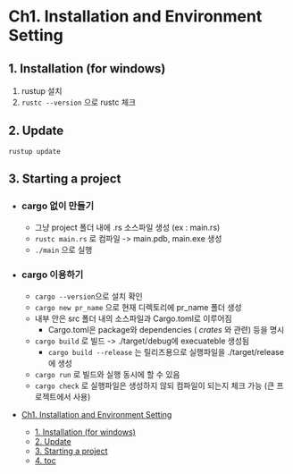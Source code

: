 # Ch1. Installation and Environment Setting

## 1. Installation (for windows)

1. rustup 설치
2. `rustc --version` 으로 rustc 체크

## 2. Update

`rustup update`

## 3. Starting a project

- ### cargo 없이 만들기
  - 그냥 project 폴더 내에 .rs 소스파일 생성 (ex : main.rs)
  - `rustc main.rs` 로 컴파일 -> main.pdb, main.exe 생성
  - `./main` 으로 실행
- ### cargo 이용하기
  - `cargo --version`으로 설치 확인
  - `cargo new pr_name` 으로 현재 디렉토리에 pr_name 폴더 생성
  - 내부 안은 src 폴더 내의 소스파일과 Cargo.toml로 이루어짐
    - Cargo.toml은 package와 dependencies ( _crates_ 와 관련) 등을 명시
  - `cargo build` 로 빌드 -> ./target/debug에 execuateble 생성됨
    - `cargo build --release` 는 릴리즈용으로 실행파일을 ./target/release에 생성
  - `cargo run` 로 빌드와 실행 동시에 할 수 있음
  - `cargo check` 로 실행파일은 생성하지 않되 컴파일이 되는지 체크 가능 (큰 프로젝트에서 사용)

- [Ch1. Installation and Environment Setting](#ch1-installation-and-environment-setting)
  - [1. Installation (for windows)](#1-installation-for-windows)
  - [2. Update](#2-update)
  - [3. Starting a project](#3-starting-a-project)
  - [4. toc](#4-toc)
